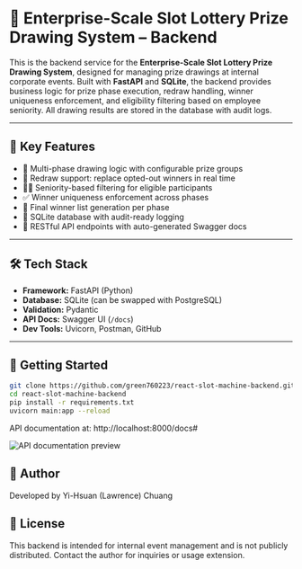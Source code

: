 # 🧩 Enterprise-Scale Slot Lottery Prize Drawing System – Backend

This is the backend service for the **Enterprise-Scale Slot Lottery Prize Drawing System**, designed for managing prize drawings at internal corporate events. Built with **FastAPI** and **SQLite**, the backend provides business logic for prize phase execution, redraw handling, winner uniqueness enforcement, and eligibility filtering based on employee seniority. All drawing results are stored in the database with audit logs.

---

## 📌 Key Features

- 🎯 Multi-phase drawing logic with configurable prize groups
- 🔄 Redraw support: replace opted-out winners in real time
- 🧑‍💼 Seniority-based filtering for eligible participants
- ✅ Winner uniqueness enforcement across phases
- 📄 Final winner list generation per phase
- 🧾 SQLite database with audit-ready logging
- 🧪 RESTful API endpoints with auto-generated Swagger docs

---

## 🛠 Tech Stack

- **Framework:** FastAPI (Python)
- **Database:** SQLite (can be swapped with PostgreSQL)
- **Validation:** Pydantic
- **API Docs:** Swagger UI (`/docs`)
- **Dev Tools:** Uvicorn, Postman, GitHub

---

## 🚀 Getting Started

```bash
git clone https://github.com/green760223/react-slot-machine-backend.git
cd react-slot-machine-backend
pip install -r requirements.txt
uvicorn main:app --reload
```
API documentation at: http://localhost:8000/docs#

![API documentation preview](https://live.staticflickr.com/65535/54516176433_c715918f33_b.jpg)


## 🧠 Author
Developed by Yi-Hsuan (Lawrence) Chuang

## 📄 License

This backend is intended for internal event management and is not publicly distributed. Contact the author for inquiries or usage extension.

